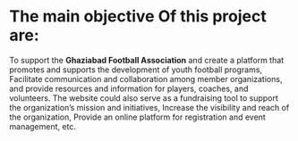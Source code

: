 # The main objective Of this project are: 

To support the <b>Ghaziabad Football Association</b> and create a platform that promotes and supports the development of youth football programs, Facilitate communication and collaboration among member organizations, and provide resources and information for players, coaches, and volunteers. The website could also serve as a fundraising tool to support the organization’s mission and initiatives, Increase the visibility and reach of the organization, Provide an online platform for registration and event management, etc.
